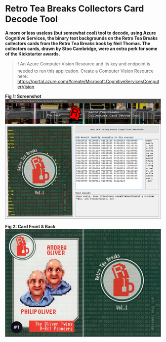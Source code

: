 # Retro Tea Breaks Collectors Card Decode Tool

**A more or less useless (but somewhat cool) tool to decode, using Azure Cognitive Services, the binary text backgrounds on the Retro Tea Breaks collectors cards from the Retro Tea Breaks book by Neil Thomas. The collectors cards, drawn by Stoo Cambridge, were an extra perk for some of the Kickstarter awards.**

> ❗ An Azure Computer Vision Resource and its key and endpoint is needed to run this application. Create a Computer Vision Resource here: https://portal.azure.com/#create/Microsoft.CognitiveServicesComputerVision.

**Fig 1: Screenshot**
![](Screenshots/01-preview.png)

**Fig 2: Card Front & Back**
![](Screenshots/00-Card-Combined.jpg)
